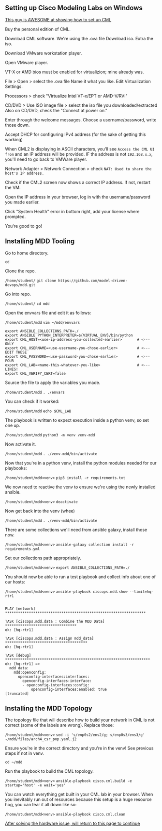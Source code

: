 ## Setting up Cisco Modeling Labs on Windows

[This guy is AWESOME at showing how to set up CML](https://www.youtube.com/watch?v=qKiLpN-M4Xc&ab_channel=DavidBombalTech)

Buy the personal edition of CML.

Download CML software. We're using the .ova file
Download iso.
Extra the iso.

Download VMware workstation player.

Open VMware player.

VT-X or AMD bios must be enabled for virtualizion; mine already was.

File > Open > select the .ova file
Name it what you like.
Edit Virtualization Settings.

Processors > check "Virtualize Intel VT-x/EPT or AMD-V/RVI"

CD/DVD > Use ISO image file > select the iso file you downloaded/extracted
Also on CD/DVD, check the "Connect at power on."

Enter through the welcome messages.
Choose a username/password, write those down.

Accept DHCP for configuring IPv4 address (for the sake of getting this working)

When CML2 is displaying in ASCII characters, you'll see `Access the CML UI from` and an IP address will be provided. IF the address is not `192.168.x.x`, you'll need to go back to VMWare player.

Network Adapter > Network Connection > check `NAT: Used to share the host's IP address.`

Check if the CML2 screen now shows a correct IP address. If not, restart the VM.

Open the IP address in your browser, log in with the username/password you made earlier.

Click "System Health" error in bottom right, add your license where prompted.

You're good to go!

## Installing MDD Tooling

Go to home directory.

`cd`

Clone the repo.

`/home/student/` `git clone https://github.com/model-driven-devops/mdd.git`

Go into repo.

`/home/student/` `cd mdd`

Open the envvars file and edit it as follows:

`/home/student/mdd` `vim ~/mdd/envvars`

```
export ANSIBLE_COLLECTIONS_PATH=./
export ANSIBLE_PYTHON_INTERPRETER=${VIRTUAL_ENV}/bin/python 
export CML_HOST=<use-ip-address-you-collected-earlier>       # <--- ONLY
export CML_USERNAME=<use-username-you-chose-earlier>         # <--- EDIT THESE
export CML_PASSWORD=<use-password-you-chose-earlier>         # <--- FOUR
export CML_LAB=<name-this-whatever-you-like>                 # <--- LINES!
export CML_VERIFY_CERT=false
```

Source the file to apply the variables you made.

`/home/student/mdd` `. ./envars`

You can check if it worked:

`/home/student/mdd` `echo $CML_LAB`

The playbook is written to expect execution inside a python venv, so set one up.

`/home/student/mdd` `python3 -m venv venv-mdd`

Now activate it.

`/home/student/mdd` `. ./venv-mdd/bin/activate`

Now that you're in a python venv, install the python modules needed for our playbooks:

`/home/student/mdd<venv>` `pip3 install -r requirements.txt` 

We now need to reactive the venv to ensure we're using the newly installed ansible.

`/home/student/mdd<venv>` `deactivate`

Now get back into the venv (whee)

`/home/student/mdd` `. ./venv-mdd/bin/activate`

There are some collections we'll need from ansible galaxy, install those now.

`/home/student/mdd<venv>` `ansible-galaxy collection install -r requirements.yml`

Set our collections path appropriately.

`/home/student/mdd<venv>` `export ANSIBLE_COLLECTIONS_PATH=./`

You should now be able to run a test playbook and collect info about one of our hosts:

`/home/student/mdd<venv>` `ansible-playbook ciscops.mdd.show --limit=hq-rtr1`

```

PLAY [network] *****************************************************************

TASK [ciscops.mdd.data : Combine the MDD Data] *********************************
ok: [hq-rtr1]

TASK [ciscops.mdd.data : Assign mdd_data] **************************************
ok: [hq-rtr1]

TASK [debug] *******************************************************************
ok: [hq-rtr1] => 
  mdd_data:
    mdd:openconfig:
      openconfig-interfaces:interfaces:
        openconfig-interfaces:interface:
        - openconfig-interfaces:config:
            openconfig-interfaces:enabled: true
[truncated]
```

## Installing the MDD Topology

The topology file that will describe how to build your network in CML is not correct (some of the labels are wrong). Replace those:

`/home/student/mdd<venv>` `sed -i 's/enp0s2/ens2/g; s/enp0s3/ens3/g' ~/mdd/files/arch4_csr_pop.yaml.j2`

Ensure you're in the correct directory and you're in the venv! See previous steps if not in venv.

`cd ~/mdd`

Run the playbook to build the CML topology.

`/home/student/mdd<venv>` `ansible-playbook cisco.cml.build -e startup='host' -e wait='yes'`

You can watch everything get built in your CML lab in your browser. When you inevitably run out of resources because this setup is a huge resource hog, you can tear it all down like so:

`/home/student/mdd<venv>` `ansible-playbook cisco.cml.clean`

[After solving the hardware issue, will return to this page to continue](https://github.com/model-driven-devops/mdd/blob/main/exercises/deploy-topology.md)
